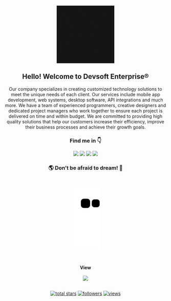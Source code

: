 <p align="center">
 <img width="180px" src="https://github.com/Devsoft-Enterprise/Devsoft-Enterprise/blob/main/gif/devsoft_logo.gif" align="center"/>
 
  <p align="center">
   <h2 align="center">Hello! Welcome to Devsoft Enterprise®</h2>
  </p>
</p>

<p align="center">
 <p align="center">Our company specializes in creating customized technology solutions to meet the unique needs of each client. Our services include mobile app development, web systems, desktop software, API integrations and much more. We have a team of experienced programmers, creative designers and dedicated project managers who work together to ensure each project is delivered on time and within budget. We are committed to providing high quality solutions that help our customers increase their efficiency, improve their business processes and achieve their growth goals.</p>
</p>

<div align="center">
<h3> Find me in 👇 </h3>
<a href="https://www.instagram.com/devsoftenterprise/" target="_blank"><img src="https://img.shields.io/badge/-Instagram-%23E4405F?style=for-the-badge&logo=instagram&logoColor=white" target="_blank"></a>
<a href = "mailto:devsofte@gmail.com"><img src="https://img.shields.io/badge/-Gmail-%23333?style=for-the-badge&logo=gmail&logoColor=white" target="_blank"></a>
<a href = "mailto:devsoft.enterprise@outlook.com"><img src="https://img.shields.io/badge/Microsoft_Outlook-0078D4?style=for-the-badge&logo=microsoft-outlook&logoColor=white" target="_blank"></a>
<a href="https://www.linkedin.com/company/devsoft-enterprise" target="_blank"><img src="https://img.shields.io/badge/-LinkedIn-%230077B5?style=for-the-badge&logo=linkedin&logoColor=white" target="_blank"></a>
</div>

<div align="center">
  <h3> 🌎 Don’t be afraid to dream! 🚀 </h3></br>
</div>

<div align="center">

 ![Snake animation](https://github.com/Devsoft-Enterprise/Devsoft-Enterprise/blob/output/github-contribution-grid-snake.svg)

</div>

<div>
<br><p align="center"><b>View</b></p>  
<p align="center"><img align="center" src="https://profile-counter.glitch.me/{Devsoft-Enterprise}/count.svg" /></p> 
<br>
</div>

<div align="center">
<a href="https://github.com/Devsoft-Enterprise?tab=repositories&sort=stargazers"><img alt="total stars" title="Total stars on GitHub" src="https://custom-icon-badges.herokuapp.com/badge/dynamic/json?logo=star&color=55960c&labelColor=488207&label=Stars&style=for-the-badge&query=%24.stars&url=https://api.github-star-counter.workers.dev/user/Devsoft-Enterprise"/></a>
<a href="https://github.com/Devsoft-Enterprise?tab=followers"><img alt="followers" title="Follow me on Github" src="https://custom-icon-badges.herokuapp.com/github/followers/Devsoft-Enterprise?color=236ad3&labelColor=1155ba&style=for-the-badge&logo=person-add&label=Follow&logoColor=white"/></a>
<a href="https://github.com/Devsoft-Enterprise"><img alt="views" title="GitHub profile views" src="https://shields-io-visitor-counter.herokuapp.com/badge?page=Devsoft-Enterprise&style=for-the-badge"/></a>
</div>

